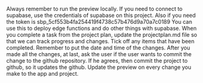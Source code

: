 Always remember to run the preview locally.
If you need to connect to supabase, use the credentials of supabase on this project. Also if you need the token is sbp_5cf553b4fa254419f4738c57b476d9a70a7c0189 You can use this to deploy edge functions and do other things with supabase.
When you complete a task from the project plan, update the projectplan.md file so that we can track progress and changes. Tick off any items that have been completed. Remember to put the date and time of the changes.
After you made all the changes, at last, ask the user if the user wants to commit the change to the github repository. If he agrees, then commit the project to github, so it updates the github.
Update the preview on every change you make to the app and project.
